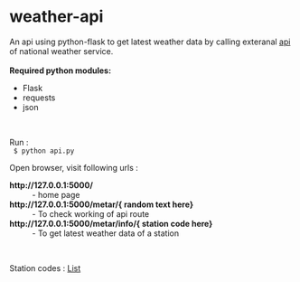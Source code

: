 # weather-api
An api using python-flask to get latest weather data by calling exteranal <a href = "https://www.weather.gov/documentation/services-web-api">api</a> of national weather service.
<br> <br>
<strong>Required python modules:</strong>
<ul> 
  <li>Flask </li>
  <li>requests </li>
  <li>json </li>
</ul>
<br>

Run : <br>
<code> $ python api.py </code> <br>

Open browser, visit following urls :  <br>
<dl>
  <dt><strong>http://127.0.0.1:5000/</strong></dt>
  <dd> - home page
  <dt><strong>http://127.0.0.1:5000/metar/{ random text here}</strong></dt>
  <dd>- To check working of api route</dd>
   <dt><strong>http://127.0.0.1:5000/metar/info/{ station code here}</strong></dt>
  <dd>- To get latest weather data of a station</dd>
</dl> <br>

Station codes : <a href = "https://www.weather.gov/arh/stationlist">List</a>
